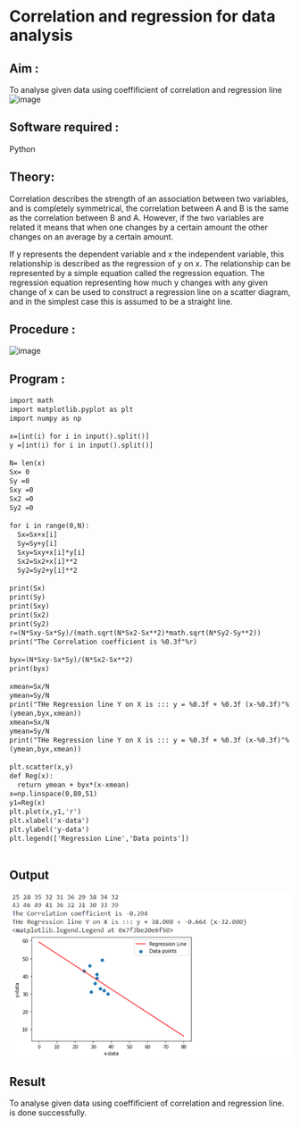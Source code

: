 # Correlation and regression for data analysis
## Aim : 

To analyse given data using coeffificient of correlation and regression line
![image](https://user-images.githubusercontent.com/104613195/168224136-d6b64e64-7d3d-4775-9337-c8f96fe41f2d.png)


## Software required :  

Python

##  Theory:

Correlation describes the strength of an association between two variables, and is completely symmetrical, the correlation between A and B is the same as the correlation between B and A. However, if the two variables are related it means that when one changes by a certain amount the other changes on an average by a certain amount.  

If y represents the dependent variable and x the independent variable, this relationship is described as the regression of y on x. The relationship can be represented by a simple equation called the regression equation. The regression equation representing how much y changes with any given change of x can be used to construct a regression line on a scatter diagram, and in the simplest case this is assumed to be a straight line.

## Procedure :

![image](https://user-images.githubusercontent.com/104613195/168225866-ac8f6610-bdc3-4ac2-a24e-2b24ba08e189.png)

## Program :

```
import math
import matplotlib.pyplot as plt
import numpy as np

x=[int(i) for i in input().split()]
y =[int(i) for i in input().split()]

N= len(x)
Sx= 0
Sy =0
Sxy =0
Sx2 =0
Sy2 =0

for i in range(0,N):
  Sx=Sx+x[i]
  Sy=Sy+y[i]
  Sxy=Sxy+x[i]*y[i]
  Sx2=Sx2+x[i]**2
  Sy2=Sy2+y[i]**2

print(Sx)
print(Sy)
print(Sxy)
print(Sx2)
print(Sy2)
r=(N*Sxy-Sx*Sy)/(math.sqrt(N*Sx2-Sx**2)*math.sqrt(N*Sy2-Sy**2))
print("The Correlation coefficient is %0.3f"%r)

byx=(N*Sxy-Sx*Sy)/(N*Sx2-Sx**2)
print(byx)

xmean=Sx/N
ymean=Sy/N
print("THe Regression line Y on X is ::: y = %0.3f + %0.3f (x-%0.3f)"%(ymean,byx,xmean))
xmean=Sx/N
ymean=Sy/N
print("THe Regression line Y on X is ::: y = %0.3f + %0.3f (x-%0.3f)"%(ymean,byx,xmean))

plt.scatter(x,y)
def Reg(x):
  return ymean + byx*(x-xmean)
x=np.linspace(0,80,51)
y1=Reg(x)
plt.plot(x,y1,'r')
plt.xlabel('x-data')
plt.ylabel('y-data')
plt.legend(['Regression Line','Data points'])


```
## Output 
![OP](op.PNG)

## Result
To analyse given data using coeffificient of correlation and regression line. is done successfully.

